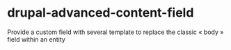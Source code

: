 # drupal-advanced-content-field
Provide a custom field with several template to replace the classic « body » field within an entity
